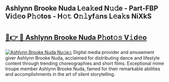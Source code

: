 ## Ashlynn Brooke Nuda L𝚎a𝚔ed N𝚞𝚍e - Part-FBP Vi𝚍𝚎o P𝚑𝚘tos - H𝚘𝚝 O𝚗𝚕yf𝚊ns L𝚎a𝚔s NiXkS

# <h2><a href="http://kf6yd2.oniu.top/?m=Ashlynn+Brooke+Nuda">🔗👉 🔴 Ashlynn Brooke Nuda P𝚑ot𝚘𝚜 V𝚒d𝚎o</a></h2>

[![Ashlynn Brooke Nuda Nu𝚍e𝚜](https://i.imgur.com/0qMVB7G.gif)](http://kf6yd2.oniu.top/?m=Ashlynn+Brooke+Nuda)
Digital media provider and amusement giver Ashlynn Brooke Nuda, acclaimed for distributing dance and lifestyle content through trending choreographies and short films. Exceptional mime troupe member Ashlynn Brooke Nuda, famed for their remarkable abilities and accomplishments in the art of silent storytelling.  
